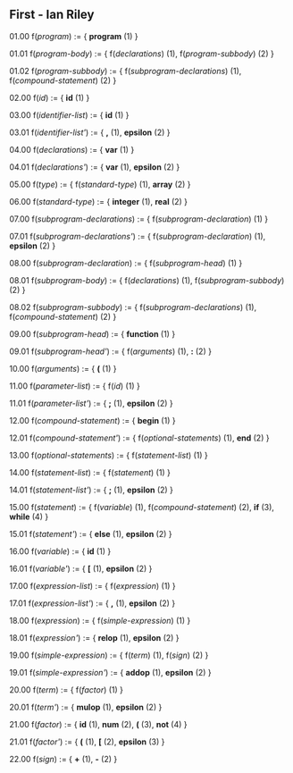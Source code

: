 ## First - Ian Riley

01.00 f(_program_) := {
  **program** (1)
}

01.01 f(_program-body_) := {
  f(_declarations_) (1),
  f(_program-subbody_) (2)
}

01.02 f(_program-subbody_) := {
  f(_subprogram-declarations_) (1),
  f(_compound-statement_) (2)
}

02.00 f(_id_) := {
  **id** (1)
}

03.00 f(_identifier-list_) := {
  **id** (1)
}

03.01 f(_identifier-list'_) := {
  **,** (1),
  **epsilon** (2)
}

04.00 f(_declarations_) := {
  **var** (1)
}

04.01 f(_declarations'_) := {
  **var** (1),
  **epsilon** (2)
}

05.00 f(_type_) := {
  f(_standard-type_) (1),
  **array** (2)
}

06.00 f(_standard-type_) := {
  **integer** (1),
  **real** (2)
}

07.00 f(_subprogram-declarations_) := {
  f(_subprogram-declaration_) (1)
}

07.01 f(_subprogram-declarations'_) := {
  f(_subprogram-declaration_) (1),
  **epsilon** (2)
}

08.00 f(_subprogram-declaration_) := {
  f(_subprogram-head_) (1)
}

08.01 f(_subprogram-body_) := {
  f(_declarations_) (1),
  f(_subprogram-subbody_) (2)
}

08.02 f(_subprogram-subbody_) := {
  f(_subprogram-declarations_) (1),
  f(_compound-statement_) (2)
}

09.00 f(_subprogram-head_) := {
  **function** (1)
}

09.01 f(_subprogram-head'_) := {
  f(_arguments_) (1),
  **:** (2)
}

10.00 f(_arguments_) := {
  **(** (1)
}

11.00 f(_parameter-list_) := {
  f(_id_) (1)
}

11.01 f(_parameter-list'_) := {
  **;** (1),
  **epsilon** (2)
}

12.00 f(_compound-statement_) := {
  **begin** (1)
}

12.01 f(_compound-statement'_) := {
  f(_optional-statements_) (1),
  **end** (2)
}

13.00 f(_optional-statements_) := {
  f(_statement-list_) (1)
}

14.00 f(_statement-list_) := {
  f(_statement_) (1)
}

14.01 f(_statement-list'_) := {
  **;** (1),
  **epsilon** (2)
}

15.00 f(_statement_) := {
  f(_variable_) (1),
  f(_compound-statement_) (2),
  **if** (3),
  **while** (4)
}

15.01 f(_statement'_) := {
  **else** (1),
  **epsilon** (2)
}

16.00 f(_variable_) := {
  **id** (1)
}

16.01 f(_variable'_) := {
  **[** (1),
  **epsilon** (2)
}

17.00 f(_expression-list_) := {
  f(_expression_) (1)
}

17.01 f(_expression-list'_) := {
  **,** (1),
  **epsilon** (2)
}

18.00 f(_expression_) := {
  f(_simple-expression_) (1)
}

18.01 f(_expression'_) := {
  **relop** (1),
  **epsilon** (2)
}

19.00 f(_simple-expression_) := {
  f(_term_) (1),
  f(_sign_) (2)
}

19.01 f(_simple-expression'_) := {
  **addop** (1),
  **epsilon** (2)
}

20.00 f(_term_) := {
  f(_factor_) (1)
}

20.01 f(_term'_) := {
  **mulop** (1),
  **epsilon** (2)
}

21.00 f(_factor_) := {
  **id** (1),
  **num** (2),
  **(** (3),
  **not** (4)
}

21.01 f(_factor'_) := {
  **(** (1),
  **[** (2),
  **epsilon** (3)
}

22.00 f(_sign_) := {
  **+** (1),
  **-** (2)
}

